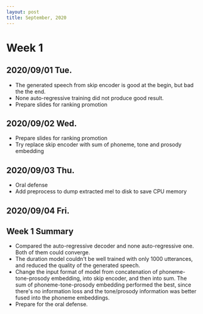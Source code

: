```yaml
---
layout: post
title: September, 2020
---
```


# Week 1

## 2020/09/01 Tue.

* The generated speech from skip encoder is good at the begin, but bad the the end.
* None auto-regressive training did not produce good result.
* Prepare slides for ranking promotion

## 2020/09/02 Wed.

* Prepare slides for ranking promotion
* Try replace skip encoder with sum of phoneme, tone and prosody embedding

## 2020/09/03 Thu.

* Oral defense
* Add preprocess to dump extracted mel to disk to save CPU memory

##  2020/09/04 Fri.

## Week 1 Summary

* Compared the auto-regressive decoder and none auto-regressive one. Both of them could converge.
* The duration model couldn't be well trained with only 1000 utterances, and reduced the quality of the generated speech.
* Change the input format of model from concatenation of phoneme-tone-prosody embedding, into skip encoder, and then into sum. The sum of phoneme-tone-prosody embedding performed the best, since there's no information loss and the tone/prosody information was better fused into the phoneme embeddings.
* Prepare for the oral defense.
